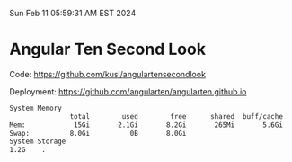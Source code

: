 Sun Feb 11 05:59:31 AM EST 2024

# Angular Ten Second Look

Code: https://github.com/kusl/angulartensecondlook

Deployment: https://github.com/angularten/angularten.github.io

```bash
System Memory
               total        used        free      shared  buff/cache   available
Mem:            15Gi       2.1Gi       8.2Gi       265Mi       5.6Gi        13Gi
Swap:          8.0Gi          0B       8.0Gi
System Storage
1.2G	.
```
